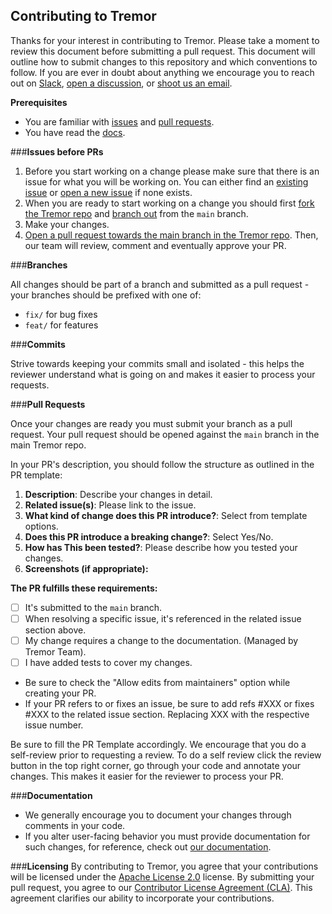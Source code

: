 ## **Contributing to Tremor**

Thanks for your interest in contributing to Tremor. Please take a moment to review this document before submitting a pull request. This document will outline how to submit changes to this repository and which conventions to follow. If you are ever in doubt about anything we encourage you to reach out on [Slack](https://join.slack.com/t/tremor-community/shared_invite/zt-1u8jqmcmq-Fdr9B6MbnO7u8FkGh~2Ylg), [open a discussion](#discussions), or [shoot us an email](mailto:hello@tremor.so).


**Prerequisites**

- You are familiar with [issues](#issues) and [pull requests](#pulls).
- You have read the [docs](https://www.tremor.so/docs/getting-started/installation).

###**Issues before PRs**

1. Before you start working on a change please make sure that there is an issue for what you will be working on. You can either find an [existing issue](https://github.com/tremorlabs/tremor/issues) or [open a new issue](https://github.com/tremorlabs/tremor/issues/new/choose) if none exists.
2. When you are ready to start working on a change you should first [fork the Tremor repo](https://help.github.com/en/github/getting-started-with-github/fork-a-repo) and [branch out](https://help.github.com/en/github/collaborating-with-issues-and-pull-requests/creating-and-deleting-branches-within-your-repository) from the `main` branch.
3. Make your changes.
4. [Open a pull request towards the main branch in the Tremor repo](https://help.github.com/en/github/collaborating-with-issues-and-pull-requests/creating-a-pull-request-from-a-fork). Then, our team will review, comment and eventually approve your PR.

###**Branches**

All changes should be part of a branch and submitted as a pull request - your branches should be prefixed with one of:

- `fix/` for bug fixes
- `feat/` for features

###**Commits**

Strive towards keeping your commits small and isolated - this helps the reviewer understand what is going on and makes it easier to process your requests.

###**Pull Requests**

Once your changes are ready you must submit your branch as a pull request. Your pull request should be opened against the `main` branch in the main Tremor repo.

In your PR's description, you should follow the structure as outlined in the PR template:

1. **Description**: Describe your changes in detail.
2. **Related issue(s)**: Please link to the issue.
3. **What kind of change does this PR introduce?**: Select from template options.
4. **Does this PR introduce a breaking change?**: Select Yes/No.
5. **How has This been tested?**: Please describe how you tested your changes.
6. **Screenshots (if appropriate):**

**The PR fulfills these requirements:**

- [ ] It's submitted to the `main` branch.
- [ ] When resolving a specific issue, it's referenced in the related issue section above.
- [ ] My change requires a change to the documentation. (Managed by Tremor Team).
- [ ] I have added tests to cover my changes.

* Be sure to check the "Allow edits from maintainers" option while creating your PR.
* If your PR refers to or fixes an issue, be sure to add refs #XXX or fixes #XXX to the related issue section. Replacing XXX with the respective issue number.

Be sure to fill the PR Template accordingly.
We encourage that you do a self-review prior to requesting a review. To do a self review click the review button in the top right corner, go through your code and annotate your changes. This makes it easier for the reviewer to process your PR.

###**Documentation**

- We generally encourage you to document your changes through comments in your code.
- If you alter user-facing behavior you must provide documentation for such changes, for reference, check out [our documentation]([url](https://www.tremor.so/docs/getting-started/introduction)).

###**Licensing**
By contributing to Tremor, you agree that your contributions will be licensed under the [Apache License 2.0](https://github.com/tremorlabs/tremor/blob/main/License) license. By submitting your pull request, you agree to our [Contributor License Agreement (CLA)](https://www.tremor.so/contributors). This agreement clarifies our ability to incorporate your contributions.
